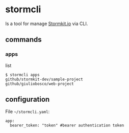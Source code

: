 # stormcli

Is a tool for manage [Stormkit.io](https://stormkit.io) via CLI.

## commands

### apps

list 

```
$ stormcli apps
github/stormkit-dev/sample-project
github/giuliobosco/web-project
```


## configuration

File `~/stormcli.yaml`:

```
app:
  bearer_token: "token" #bearer authentication token
```
